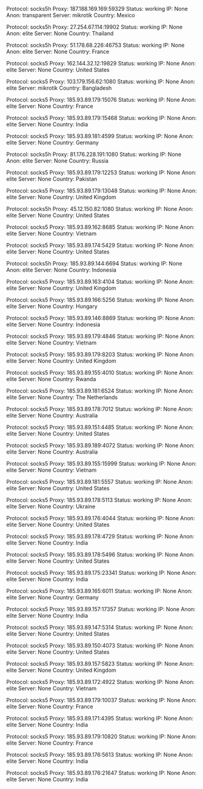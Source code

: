 Protocol: socks5h
Proxy: 187.188.169.169:59329
Status: working
IP: None
Anon: transparent
Server: mikrotik
Country: Mexico

Protocol: socks5h
Proxy: 27.254.67.114:19902
Status: working
IP: None
Anon: elite
Server: None
Country: Thailand

Protocol: socks5h
Proxy: 51.178.68.226:46753
Status: working
IP: None
Anon: elite
Server: None
Country: France

Protocol: socks5
Proxy: 162.144.32.12:19829
Status: working
IP: None
Anon: elite
Server: None
Country: United States

Protocol: socks5
Proxy: 103.179.156.62:1080
Status: working
IP: None
Anon: elite
Server: mikrotik
Country: Bangladesh

Protocol: socks5
Proxy: 185.93.89.179:15076
Status: working
IP: None
Anon: elite
Server: None
Country: France

Protocol: socks5
Proxy: 185.93.89.179:15468
Status: working
IP: None
Anon: elite
Server: None
Country: India

Protocol: socks5
Proxy: 185.93.89.181:4599
Status: working
IP: None
Anon: elite
Server: None
Country: Germany

Protocol: socks5h
Proxy: 81.176.228.191:1080
Status: working
IP: None
Anon: elite
Server: None
Country: Russia

Protocol: socks5
Proxy: 185.93.89.179:12253
Status: working
IP: None
Anon: elite
Server: None
Country: Pakistan

Protocol: socks5
Proxy: 185.93.89.179:13048
Status: working
IP: None
Anon: elite
Server: None
Country: United Kingdom

Protocol: socks5h
Proxy: 45.12.150.82:1080
Status: working
IP: None
Anon: elite
Server: None
Country: United States

Protocol: socks5
Proxy: 185.93.89.162:8685
Status: working
IP: None
Anon: elite
Server: None
Country: Vietnam

Protocol: socks5
Proxy: 185.93.89.174:5429
Status: working
IP: None
Anon: elite
Server: None
Country: United States

Protocol: socks5h
Proxy: 185.93.89.144:6694
Status: working
IP: None
Anon: elite
Server: None
Country: Indonesia

Protocol: socks5
Proxy: 185.93.89.163:4104
Status: working
IP: None
Anon: elite
Server: None
Country: United Kingdom

Protocol: socks5
Proxy: 185.93.89.166:5256
Status: working
IP: None
Anon: elite
Server: None
Country: Hungary

Protocol: socks5
Proxy: 185.93.89.146:8869
Status: working
IP: None
Anon: elite
Server: None
Country: Indonesia

Protocol: socks5
Proxy: 185.93.89.179:4846
Status: working
IP: None
Anon: elite
Server: None
Country: Vietnam

Protocol: socks5
Proxy: 185.93.89.179:8203
Status: working
IP: None
Anon: elite
Server: None
Country: United Kingdom

Protocol: socks5
Proxy: 185.93.89.155:4010
Status: working
IP: None
Anon: elite
Server: None
Country: Rwanda

Protocol: socks5
Proxy: 185.93.89.181:6524
Status: working
IP: None
Anon: elite
Server: None
Country: The Netherlands

Protocol: socks5
Proxy: 185.93.89.178:7012
Status: working
IP: None
Anon: elite
Server: None
Country: Australia

Protocol: socks5
Proxy: 185.93.89.151:4485
Status: working
IP: None
Anon: elite
Server: None
Country: United States

Protocol: socks5
Proxy: 185.93.89.189:4072
Status: working
IP: None
Anon: elite
Server: None
Country: Australia

Protocol: socks5
Proxy: 185.93.89.155:15999
Status: working
IP: None
Anon: elite
Server: None
Country: Vietnam

Protocol: socks5
Proxy: 185.93.89.181:5557
Status: working
IP: None
Anon: elite
Server: None
Country: United States

Protocol: socks5
Proxy: 185.93.89.178:5113
Status: working
IP: None
Anon: elite
Server: None
Country: Ukraine

Protocol: socks5
Proxy: 185.93.89.176:4044
Status: working
IP: None
Anon: elite
Server: None
Country: United States

Protocol: socks5
Proxy: 185.93.89.178:4729
Status: working
IP: None
Anon: elite
Server: None
Country: India

Protocol: socks5
Proxy: 185.93.89.178:5496
Status: working
IP: None
Anon: elite
Server: None
Country: United States

Protocol: socks5
Proxy: 185.93.89.175:23341
Status: working
IP: None
Anon: elite
Server: None
Country: India

Protocol: socks5
Proxy: 185.93.89.165:6011
Status: working
IP: None
Anon: elite
Server: None
Country: Germany

Protocol: socks5
Proxy: 185.93.89.157:17357
Status: working
IP: None
Anon: elite
Server: None
Country: India

Protocol: socks5
Proxy: 185.93.89.147:5314
Status: working
IP: None
Anon: elite
Server: None
Country: United States

Protocol: socks5
Proxy: 185.93.89.150:4073
Status: working
IP: None
Anon: elite
Server: None
Country: United States

Protocol: socks5
Proxy: 185.93.89.157:5823
Status: working
IP: None
Anon: elite
Server: None
Country: United Kingdom

Protocol: socks5
Proxy: 185.93.89.172:4922
Status: working
IP: None
Anon: elite
Server: None
Country: Vietnam

Protocol: socks5
Proxy: 185.93.89.179:10037
Status: working
IP: None
Anon: elite
Server: None
Country: France

Protocol: socks5
Proxy: 185.93.89.171:4395
Status: working
IP: None
Anon: elite
Server: None
Country: India

Protocol: socks5
Proxy: 185.93.89.179:10820
Status: working
IP: None
Anon: elite
Server: None
Country: France

Protocol: socks5
Proxy: 185.93.89.176:5613
Status: working
IP: None
Anon: elite
Server: None
Country: India

Protocol: socks5
Proxy: 185.93.89.176:21647
Status: working
IP: None
Anon: elite
Server: None
Country: India

